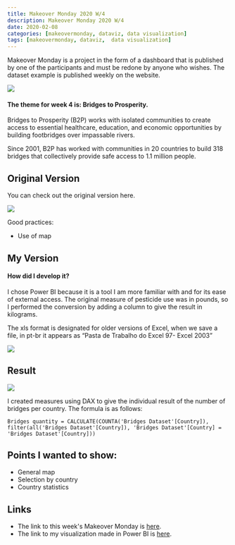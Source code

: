 ```yaml
---
title: Makeover Monday 2020 W/4
description: Makeover Monday 2020 W/4
date: 2020-02-08
categories: [makeovermonday, dataviz, data visualization]
tags: [makeovermonday, dataviz,  data visualization]
---
```

Makeover Monday is a project in the form of a dashboard that is published by one of the participants and must be redone by anyone who wishes. The dataset example is published weekly on the website.

![](https://miro.medium.com/max/734/1*O9kL5tFTFYeHyK8dV2NOhg.png)

#### The theme for week 4 is: Bridges to Prosperity.

Bridges to Prosperity (B2P) works with isolated communities to create access to essential healthcare, education, and economic opportunities by building footbridges over impassable rivers.

Since 2001, B2P has worked with communities in 20 countries to build 318 bridges that collectively provide safe access to 1.1 million people.

## Original Version

You can check out the original version here.

![](https://miro.medium.com/max/1769/1*oKnBJbvxupPNljHDirCOSA.png)

Good practices:
- Use of map

## My Version
#### How did I develop it?

I chose Power BI because it is a tool I am more familiar with and for its ease of external access. The original measure of pesticide use was in pounds, so I performed the conversion by adding a column to give the result in kilograms.

The xls format is designated for older versions of Excel, when we save a file, in pt-br it appears as “Pasta de Trabalho do Excel 97- Excel 2003”

![](https://miro.medium.com/max/442/1*IZbfZZxhK5XxX8sSqDi2tQ.png)

## Result

![](https://miro.medium.com/max/1012/1*l0MygUcOBVUhE4s6IDK9vA.png)

I created measures using DAX to give the individual result of the number of bridges per country. The formula is as follows:

```
Bridges quantity = CALCULATE(COUNTA('Bridges Dataset'[Country]), filter(all('Bridges Dataset'[Country]), 'Bridges Dataset'[Country] = 'Bridges Dataset'[Country]))
```

## Points I wanted to show:

- General map
- Selection by country
- Country statistics

## Links

- The link to this week's Makeover Monday is [here](https://data.world/makeovermonday/2020w4).
- The link to my visualization made in Power BI is [here](https://github.com/mrncstt/makeovermonday/tree/master/2020_W4).




